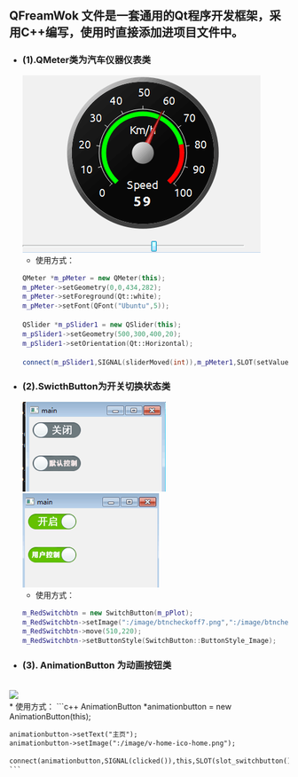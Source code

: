 ## QFreamWok 文件是一套通用的Qt程序开发框架，采用C++编写，使用时直接添加进项目文件中。
* ### (1).QMeter类为汽车仪器仪表类
    ![github](README_Image/1.png)
    * 使用方式：
    ```c++
    QMeter *m_pMeter = new QMeter(this);
    m_pMeter->setGeometry(0,0,434,282);
    m_pMeter->setForeground(Qt::white);
    m_pMeter->setFont(QFont("Ubuntu",5));

    QSlider *m_pSlider1 = new QSlider(this);
    m_pSlider1->setGeometry(500,300,400,20);
    m_pSlider1->setOrientation(Qt::Horizontal);

    connect(m_pSlider1,SIGNAL(sliderMoved(int)),m_pMeter1,SLOT(setValue(int)));
    ```
* ### (2).SwicthButton为开关切换状态类
    ![github](README_Image/2.png)
    ![github](README_Image/3.png)  
    * 使用方式：
    ```c++
    m_RedSwitchbtn = new SwitchButton(m_pPlot);
    m_RedSwitchbtn->setImage(":/image/btncheckoff7.png",":/image/btncheckon7.png");
    m_RedSwitchbtn->move(510,220);
    m_RedSwitchbtn->setButtonStyle(SwitchButton::ButtonStyle_Image);
    ```
* ### (3). AnimationButton 为动画按钮类
<br>![](https://github.com/xiedonghuilove/Package/raw/master/QFreamWork/README_Image/animationbutton.gif)
    <br>* 使用方式：
    ```c++
    AnimationButton *animationbutton = new AnimationButton(this);

    animationbutton->setText("主页");
	animationbutton->setImage(":/image/v-home-ico-home.png");

    connect(animationbutton,SIGNAL(clicked()),this,SLOT(slot_switchbutton()));
    ```
